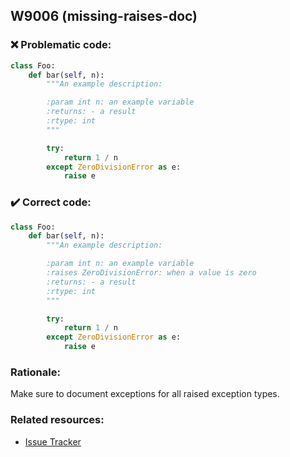 ## W9006 (missing-raises-doc)

### :x: Problematic code:

```python
class Foo:
    def bar(self, n):
        """An example description:

        :param int n: an example variable
        :returns: - a result
        :rtype: int
        """

        try:
            return 1 / n
        except ZeroDivisionError as e:
            raise e
```

### :heavy_check_mark: Correct code:

```python
class Foo:
    def bar(self, n):
        """An example description:

        :param int n: an example variable
        :raises ZeroDivisionError: when a value is zero
        :returns: - a result
        :rtype: int
        """

        try:
            return 1 / n
        except ZeroDivisionError as e:
            raise e
```

### Rationale:

Make sure to document exceptions for all raised exception types.

### Related resources:

- [Issue Tracker](https://github.com/PyCQA/pylint/issues?q=is%3Aissue+%22missing-raises-doc%22+OR+%22W9006%22)
